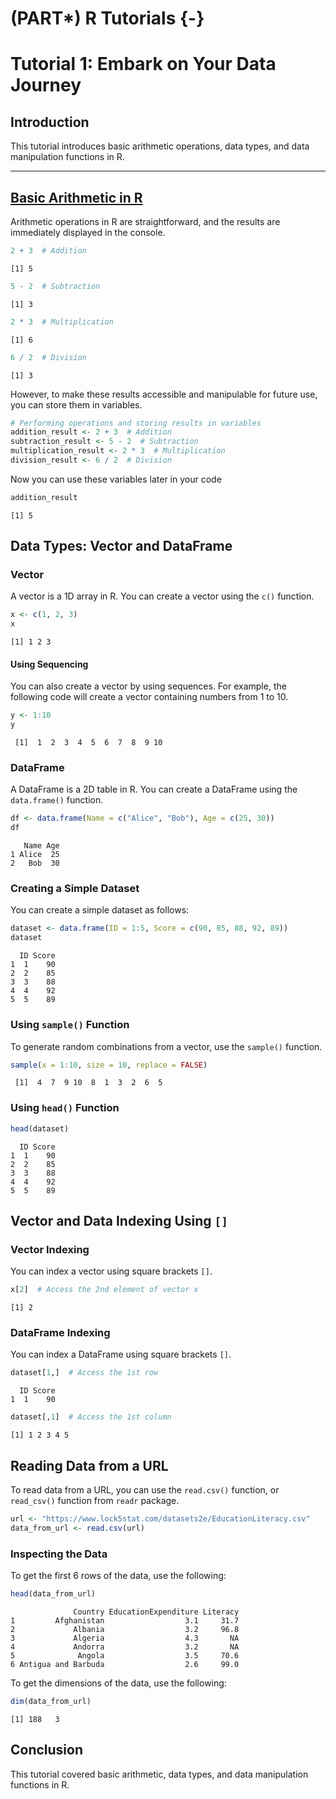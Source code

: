 # (PART\*) R Tutorials {-}

# Tutorial 1: Embark on Your Data Journey 


## Introduction

This tutorial introduces basic arithmetic operations, data types, and data manipulation functions in R.

---

## [Basic Arithmetic in R](#basic-arithmetic-in-r)
Arithmetic operations in R are straightforward, and the results are immediately displayed in the console.


```r
2 + 3  # Addition
```

```
[1] 5
```

```r
5 - 2  # Subtraction
```

```
[1] 3
```

```r
2 * 3  # Multiplication
```

```
[1] 6
```

```r
6 / 2  # Division
```

```
[1] 3
```


However, to make these results accessible and manipulable for future use, you can store them in variables.


```r
# Performing operations and storing results in variables
addition_result <- 2 + 3  # Addition
subtraction_result <- 5 - 2  # Subtraction
multiplication_result <- 2 * 3  # Multiplication
division_result <- 6 / 2  # Division
```


Now you can use these variables later in your code


```r
addition_result
```

```
[1] 5
```


## Data Types: Vector and DataFrame

### Vector

A vector is a 1D array in R. You can create a vector using the `c()` function.


```r
x <- c(1, 2, 3)
x
```

```
[1] 1 2 3
```

#### Using Sequencing

You can also create a vector by using sequences. For example, the following code will create a vector containing numbers from 1 to 10.



```r
y <- 1:10
y
```

```
 [1]  1  2  3  4  5  6  7  8  9 10
```


### DataFrame

A DataFrame is a 2D table in R. You can create a DataFrame using the `data.frame()` function.


```r
df <- data.frame(Name = c("Alice", "Bob"), Age = c(25, 30))
df
```

```
   Name Age
1 Alice  25
2   Bob  30
```


### Creating a Simple Dataset

You can create a simple dataset as follows:


```r
dataset <- data.frame(ID = 1:5, Score = c(90, 85, 88, 92, 89))
dataset
```

```
  ID Score
1  1    90
2  2    85
3  3    88
4  4    92
5  5    89
```

### Using `sample()` Function

To generate random combinations from a vector, use the `sample()` function.


```r
sample(x = 1:10, size = 10, replace = FALSE)
```

```
 [1]  4  7  9 10  8  1  3  2  6  5
```

### Using `head()` Function


```r
head(dataset)
```

```
  ID Score
1  1    90
2  2    85
3  3    88
4  4    92
5  5    89
```

## Vector and Data Indexing Using `[]`

### Vector Indexing

You can index a vector using square brackets `[]`.


```r
x[2]  # Access the 2nd element of vector x
```

```
[1] 2
```

### DataFrame Indexing

You can index a DataFrame using square brackets `[]`.


```r
dataset[1,]  # Access the 1st row
```

```
  ID Score
1  1    90
```

```r
dataset[,1]  # Access the 1st column
```

```
[1] 1 2 3 4 5
```

## Reading Data from a URL

To read data from a URL, you can use the `read.csv()` function, or `read_csv()` function from `readr` package.


```r
url <- "https://www.lock5stat.com/datasets2e/EducationLiteracy.csv"
data_from_url <- read.csv(url)
```

### Inspecting the Data

To get the first 6 rows of the data, use the following:


```r
head(data_from_url)
```

```
              Country EducationExpenditure Literacy
1         Afghanistan                  3.1     31.7
2             Albania                  3.2     96.8
3             Algeria                  4.3       NA
4             Andorra                  3.2       NA
5              Angola                  3.5     70.6
6 Antigua and Barbuda                  2.6     99.0
```

To get the dimensions of the data, use the following:


```r
dim(data_from_url)
```

```
[1] 188   3
```

## Conclusion

This tutorial covered basic arithmetic, data types, and data manipulation functions in R.
